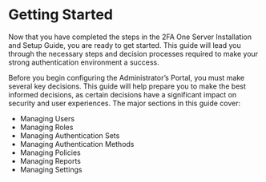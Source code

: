 # Getting Started

Now that you have completed the steps in the 2FA One Server Installation and Setup Guide, you are ready to get started. This guide will lead you through the necessary steps and decision processes required to make your strong authentication environment a success.

Before you begin configuring the Administrator’s Portal, you must make several key decisions. This guide will help prepare you to make the best informed decisions, as certain decisions have a significant impact on security and user experiences. The major sections in this guide cover:

* Managing Users
* Managing Roles
* Managing Authentication Sets
* Managing Authentication Methods
* Managing Policies
* Managing Reports
* Managing Settings 

